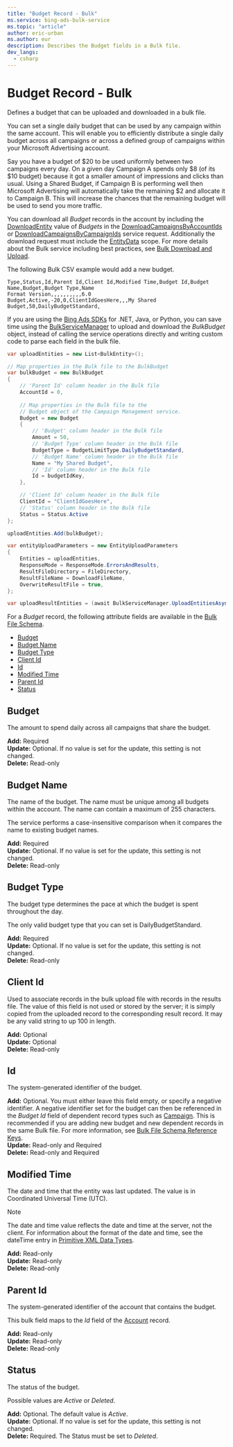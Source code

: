 ```yaml
---
title: "Budget Record - Bulk"
ms.service: bing-ads-bulk-service
ms.topic: "article"
author: eric-urban
ms.author: eur
description: Describes the Budget fields in a Bulk file.
dev_langs:
  - csharp
---
```

# Budget Record - Bulk
Defines a budget that can be uploaded and downloaded in a bulk file. 

You can set a single daily budget that can be used by any campaign within the same account. This will enable you to efficiently distribute a single daily budget across all campaigns or across a defined group of campaigns within your Microsoft Advertising account.

Say you have a budget of $20 to be used uniformly between two campaigns every day. On a given day Campaign A spends only $8 (of its $10 budget) because it got a smaller amount of impressions and clicks than usual. Using a Shared Budget, if Campaign B is performing well then Microsoft Advertising will automatically take the remaining $2 and allocate it to Campaign B. This will increase the chances that the remaining budget will be used to send you more traffic.

You can download all *Budget* records in the account by including the [DownloadEntity](downloadentity.md) value of *Budgets* in the [DownloadCampaignsByAccountIds](downloadcampaignsbyaccountids.md) or [DownloadCampaignsByCampaignIds](downloadcampaignsbycampaignids.md) service request. Additionally the download request must include the [EntityData](datascope.md#entitydata) scope. For more details about the Bulk service including best practices, see [Bulk Download and Upload](../guides/bulk-download-upload.md).

The following Bulk CSV example would add a new budget. 

```csv
Type,Status,Id,Parent Id,Client Id,Modified Time,Budget Id,Budget Name,Budget,Budget Type,Name
Format Version,,,,,,,,,,6.0
Budget,Active,-20,0,ClientIdGoesHere,,,My Shared Budget,50,DailyBudgetStandard,
```

If you are using the [Bing Ads SDKs](../guides/client-libraries.md) for .NET, Java, or Python, you can save time using the [BulkServiceManager](../guides/sdk-bulk-service-manager.md) to upload and download the *BulkBudget* object, instead of calling the service operations directly and writing custom code to parse each field in the bulk file. 

```csharp
var uploadEntities = new List<BulkEntity>();

// Map properties in the Bulk file to the BulkBudget
var bulkBudget = new BulkBudget
{
    // 'Parent Id' column header in the Bulk file
    AccountId = 0,
                
    // Map properties in the Bulk file to the 
    // Budget object of the Campaign Management service.
    Budget = new Budget
    {
        // 'Budget' column header in the Bulk file
        Amount = 50,
        // 'Budget Type' column header in the Bulk file
        BudgetType = BudgetLimitType.DailyBudgetStandard,
        // 'Budget Name' column header in the Bulk file
        Name = "My Shared Budget",
        // 'Id' column header in the Bulk file
        Id = budgetIdKey,
    },

    // 'Client Id' column header in the Bulk file
    ClientId = "ClientIdGoesHere",
    // 'Status' column header in the Bulk file
    Status = Status.Active
};

uploadEntities.Add(bulkBudget);

var entityUploadParameters = new EntityUploadParameters
{
    Entities = uploadEntities,
    ResponseMode = ResponseMode.ErrorsAndResults,
    ResultFileDirectory = FileDirectory,
    ResultFileName = DownloadFileName,
    OverwriteResultFile = true,
};

var uploadResultEntities = (await BulkServiceManager.UploadEntitiesAsync(entityUploadParameters)).ToList();
```

For a *Budget* record, the following attribute fields are available in the [Bulk File Schema](bulk-file-schema.md). 

- [Budget](#budget)
- [Budget Name](#budgetname)
- [Budget Type](#budgettype)
- [Client Id](#clientid)
- [Id](#id)
- [Modified Time](#modifiedtime)
- [Parent Id](#parentid)
- [Status](#status)

## <a name="budget"></a>Budget
The amount to spend daily across all campaigns that share the budget.

**Add:** Required  
**Update:** Optional. If no value is set for the update, this setting is not changed.    
**Delete:** Read-only  

## <a name="budgetname"></a>Budget Name
The name of the budget. The name must be unique among all budgets within the account. The name can contain a maximum of 255 characters.

The service performs a case-insensitive comparison when it compares the name to existing budget names.

**Add:** Required  
**Update:** Optional. If no value is set for the update, this setting is not changed.    
**Delete:** Read-only  

## <a name="budgettype"></a>Budget Type
The budget type determines the pace at which the budget is spent throughout the day.  

The only valid budget type that you can set is DailyBudgetStandard. 

**Add:** Required  
**Update:** Optional. If no value is set for the update, this setting is not changed.    
**Delete:** Read-only  

## <a name="clientid"></a>Client Id
Used to associate records in the bulk upload file with records in the results file. The value of this field is not used or stored by the server; it is simply copied from the uploaded record to the corresponding result record. It may be any valid string to up 100 in length.

**Add:** Optional  
**Update:** Optional    
**Delete:** Read-only  

## <a name="id"></a>Id
The system-generated identifier of the budget.

**Add:** Optional. You must either leave this field empty, or specify a negative identifier. A negative identifier set for the budget can then be referenced in the *Budget Id* field of dependent record types such as [Campaign](campaign.md). This is recommended if you are adding new budget and new dependent records in the same Bulk file. For more information, see [Bulk File Schema Reference Keys](../bulk-service/bulk-file-schema.md#referencekeys).  
**Update:** Read-only and Required  
**Delete:** Read-only and Required  

## <a name="modifiedtime"></a>Modified Time
The date and time that the entity was last updated. The value is in Coordinated Universal Time (UTC).

> [!NOTE]
> The date and time value reflects the date and time at the server, not the client. For information about the format of the date and time, see the dateTime entry in [Primitive XML Data Types](https://go.microsoft.com/fwlink/?linkid=859198).

**Add:** Read-only  
**Update:** Read-only  
**Delete:** Read-only  

## <a name="parentid"></a>Parent Id
The system-generated identifier of the account that contains the budget.

This bulk field maps to the *Id* field of the [Account](account.md) record.

**Add:** Read-only  
**Update:** Read-only  
**Delete:** Read-only  

## <a name="status"></a>Status
The status of the budget.

Possible values are *Active* or *Deleted*. 

**Add:** Optional. The default value is *Active*.  
**Update:** Optional. If no value is set for the update, this setting is not changed.    
**Delete:** Required. The Status must be set to *Deleted*.


